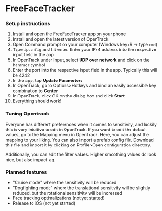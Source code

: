 # FreeFaceTracker

### Setup instructions
1. Install and open the FreeFaceTracker app on your phone
2. Install and open the latest version of OpenTrack
3. Open Command prompt on your computer (Windows key+R -> type `cmd`)
4. Type `ipconfig` and hit enter. Enter your IPv4 address into the respective input field in the app
5. In OpenTrack under Input, select **UDP over network** and click on the hammer symbol
6. Enter the port into the respective input field in the app. Typically this will be 4242
7. In the app, tap **Update Parameters**
8. In OpenTrack, go to Options>Hotkeys and bind an easily accessible key combination to **Center**
9. In OpenTrack, click OK on the dialog box and click **Start**
10. Everything should work!


### Tuning Opentrack
Everyone has different preferences when it comes to sensitivity, and luckily this is very intuitive to edit in OpenTrack. If you want to edit the default values, go to the Mapping menu in OpenTrack. Here, you can adjust the mapping to your liking. You can also import a prefab config file. Download this file and import it by clicking on Profile>Open configuration directory.

Additionally, you can edit the filter values. Higher smoothing values do look nice, but also impact lag. 

### Planned features
* "Cruise mode" where the sensitivity will be reduced
* "Dogfighting mode" where the translational sensitivity will be slightly reduced, but the rotational sensitivity will be increased
* Face tracking optimalizations (not yet started)
* Release to iOS (not yet started)
